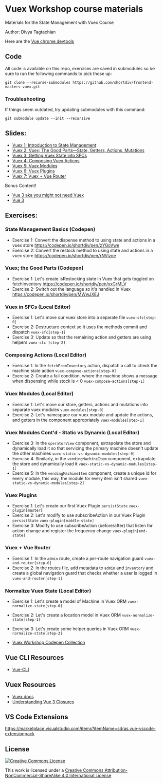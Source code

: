 # Vuex Workshop course materials

Materials for the State Management with Vuex Course

Author: Divya Tagtachian

Here are the [Vue chrome devtools](https://chrome.google.com/webstore/detail/vuejs-devtools/nhdogjmejiglipccpnnnanhbledajbpd?hl=en)

## Code
All code is available on this repo, exercises are saved in submodules so be sure to run the following commands to pick those up: 

```
git clone --recurse-submodules https://github.com/shortdiv/frontend-masters-vuex.git
```

### Troubleshooting
If things seem outdated, try updating submodules with this command: 
```
git submodule update --init --recursive
```

## Slides:
- [Vuex 1: Introduction to State Management](https://slides.com/shortdiv/vuex-1)
- [Vuex 2: Vuex; The Good Parts—State, Getters, Actions, Mutations](https://slides.com/shortdiv/vuex-2)
- [Vuex 3: Getting Vuex State into SFCs](https://slides.com/shortdiv/vuex-3)
- [Vuex 4: Composing Vuex Actions](https://slides.com/shortdiv/vuex-4)
- [Vuex 5: Vuex Modules](https://slides.com/shortdiv/vuex-5)
- [Vuex 6: Vuex Plugins](https://slides.com/shortdiv/vuex-6)
- [Vuex 7: Vuex + Vue Router](https://slides.com/shortdiv/vuex-7/)

Bonus Content! 
- [Vue 3 aka you might not need Vuex](https://slides.com/shortdiv/vue-3-aka-you-might-not-need-vuex)
- [Vue 3](https://noti.st/shortdiv/mqzBEX/at-vues-end#sdD4BHq)

## Exercises:

### State Management Basics (Codepen)
- Exercise 1: 
Convert the dispense method to using state and actions in a vuex store
https://codepen.io/shortdiv/pen/zYGoVwe
- Exercise 2: 
Convert the restock method to using state and actions in a vuex store
https://codepen.io/shortdiv/pen/rNVjzoe

### Vuex; the Good Parts (Codepen)
- Exercise 1: 
Let's create isRestocking state in Vuex that gets toggled on fetchInventory https://codepen.io/shortdiv/pen/xxGrMLV
- Exercise 2: Switch out the language so it's handled in Vuex https://codepen.io/shortdiv/pen/MWwJXEJ

### Vuex in SFCs (Local Editor)
- Exercise 1: Let's move our vuex store into a separate file
`vuex-sfc[step-0]`
- Exercise 2: Destructure context so it uses the methods commit and dispatch `vuex-sfc[step-1]`
- Exercise 3: Update so that the remaining action and getters are using helpers `vuex-sfc [step-2]`

### Composing Actions (Local Editor)
- Exercise 1: In the `fetchFromInventory` action, dispatch a call to check the machine state action `vuex-compose-actions[step-0]`
- Exercise 2: Create a fail condition, where the machine shows a message when dispensing while stock is < 0 `vuex-compose-actions[step-1]`

### Vuex Modules (Local Editor)
- Exercise 1: Let's move our store, getters, actions and mutations into separate vuex modules `vuex-modules[step-0]`
- Exercise 2: Let's namespace our vuex module and update the actions, and getters in the component appropriately `vuex-modules[step-1]`

### Vuex Modules Cont'd - Static vs Dynamic (Local Editor)
- Exercise 3: In the `operatorView` component, extrapolate the store and dynamically load it so that servicing the primary machine doesn't update the other machines `vuex-static-vs-dynamic-modules[step-0]`
- Exercise 4: Similarly, in the `vendingMachineItem` component, extrapolate the store and dynamically load it `vuex-static-vs-dynamic-modules[step-1]`
- Exercise 5: In the `vendingMachineItem` component, create a unique id for every module, this way, the module for every item isn't shared `vuex-static-vs-dynamic-modules[step-2]`

### Vuex Plugins
- Exercise 1: Let's create our first Vuex Plugin `persistState` `vuex-plugin[master]`
- Exercise 2: Let's modify to use subscribeAction in our Vuex Plugin `persistState` `vuex-plugin[middle-state]`
- Exercise 3: Modify to use subscribeAction (before/after) that listen for action change and register the frequency change `vuex-plugin[end-state]`

### Vuex + Vue Router
- Exercise 1: In the `admin` route, create a per-route navigation guard `vuex-and-router[step-0]`
- Exercise 2: In the routes file, add metadata to `admin` and `inventory` and create a global navigation guard that checks whether a user is logged in `vuex-and-router[step-1]`

### Normalize Vuex State (Local Editor)
- Exercise 1: Let's create a model of Machine in Vuex ORM `vuex-normalize-state[step-0]`
- Exercise 2: Let's create a location model in Vuex ORM `vuex-normalize-state[step-1]`
- Exercise 3: Let's create some helper queries in Vuex ORM `vuex-normalize-state[step-2]`


- [Vuex Workshop Codepen Collection](https://codepen.io/collection/DzPMVV)

## Vue CLI Resources

- [Vue-CLI](https://github.com/vuejs/vue-cli)

## Vuex Resources

- [Vuex docs](https://vuex.vuejs.org/en/)
- [Understanding Vue 3 Closures](https://www.youtube.com/watch?v=KJP1E-Y-xyo)

## VS Code Extensions
https://marketplace.visualstudio.com/items?itemName=sdras.vue-vscode-extensionpack

## License

[![Creative Commons License](https://i.creativecommons.org/l/by-nc-sa/4.0/88x31.png)](http://creativecommons.org/licenses/by-nc-sa/4.0/)

This work is licensed under a [Creative Commons Attribution-NonCommercial-ShareAlike 4.0 International License](http://creativecommons.org/licenses/by-nc-sa/4.0/)
